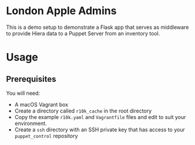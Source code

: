 # London Apple Admins

This is a demo setup to demonstrate a Flask app that serves as middleware to provide Hiera data to a Puppet Server from an inventory tool.

# Usage

## Prerequisites

You will need:

* A macOS Vagrant box
* Create a directory called `r10k_cache` in the root directory
* Copy the example `r10k.yaml` and `Vagrantfile` files and edit to suit your environment.
* Create a `ssh` directory with an SSH private key that has access to your `puppet_control` repository
